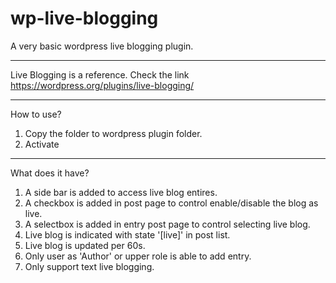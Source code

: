 # wp-live-blogging
A very basic wordpress live blogging plugin.

-----------------------------------

Live Blogging is a reference. Check the link
https://wordpress.org/plugins/live-blogging/

----------------------------------
How to use?
1. Copy the folder to wordpress plugin folder.
2. Activate

-----------------------------------

What does it have?
1. A side bar is added to access live blog entires.
2. A checkbox is added in post page to control enable/disable the blog as live.
3. A selectbox is added in entry post page to control selecting live blog.
4. Live blog is indicated with state '[live]' in post list.
6. Live blog is updated per 60s.
7. Only user as 'Author' or upper role is able to add entry.
8. Only support text live blogging.

